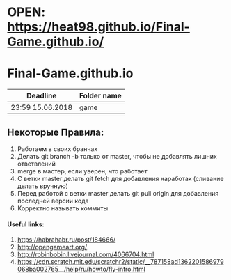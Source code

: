 # OPEN: https://heat98.github.io/Final-Game.github.io/

# Final-Game.github.io

| Deadline  | Folder name |
|-----------|-------------|
| 23:59 15.06.2018 | game |

## Некоторые Правила: 
  1) Работаем в своих бранчах
  2) Делать git branch -b только от master, чтобы не добавлять лишних ответвлений
  3) merge в мастер, если уверен, что работает
  4) С ветки master делать git fetch для добавления наработак (сливание делать вручную)
  5) Перед работой с ветки master делать git pull origin для добавления последней версии кода
  6) Корректно называть коммиты
  
#### Useful links:
1) https://habrahabr.ru/post/184666/  
2) http://opengameart.org/
3) http://robinbobin.livejournal.com/4066704.html
4) https://cdn.scratch.mit.edu/scratchr2/static/__787158ad1362201586979068ba002765__/help/ru/howto/fly-intro.html

